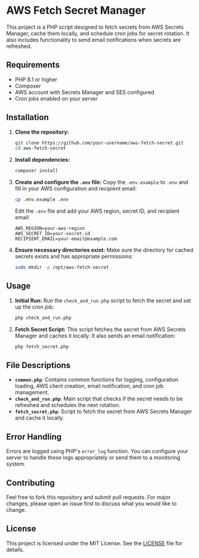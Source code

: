 
# AWS Fetch Secret Manager

This project is a PHP script designed to fetch secrets from AWS Secrets Manager, cache them locally, and schedule cron jobs for secret rotation. It also includes functionality to send email notifications when secrets are refreshed.

## Requirements

- PHP 8.1 or higher
- Composer
- AWS account with Secrets Manager and SES configured
- Cron jobs enabled on your server

## Installation

1. **Clone the repository:**
   ```bash
   git clone https://github.com/your-username/aws-fetch-secret.git
   cd aws-fetch-secret
   ```

2. **Install dependencies:**
   ```bash
   composer install
   ```

3. **Create and configure the `.env` file:**
   Copy the `.env.example` to `.env` and fill in your AWS configuration and recipient email:
   ```bash
   cp .env.example .env
   ```
   Edit the `.env` file and add your AWS region, secret ID, and recipient email:
   ```dotenv
   AWS_REGION=your-aws-region
   AWS_SECRET_ID=your-secret-id
   RECIPIENT_EMAIL=your-email@example.com
   ```

4. **Ensure necessary directories exist:**
   Make sure the directory for cached secrets exists and has appropriate permissions:
   ```bash
   sudo mkdir -p /opt/aws-fetch-secret
   ```

## Usage

1. **Initial Run:**
   Run the `check_and_run.php` script to fetch the secret and set up the cron job:
   ```bash
   php check_and_run.php
   ```

2. **Fetch Secret Script:**
   This script fetches the secret from AWS Secrets Manager and caches it locally. It also sends an email notification:
   ```bash
   php fetch_secret.php
   ```

## File Descriptions

- **`common.php`**: Contains common functions for logging, configuration loading, AWS client creation, email notification, and cron job management.
- **`check_and_run.php`**: Main script that checks if the secret needs to be refreshed and schedules the next rotation.
- **`fetch_secret.php`**: Script to fetch the secret from AWS Secrets Manager and cache it locally.

## Error Handling

Errors are logged using PHP's `error_log` function. You can configure your server to handle these logs appropriately or send them to a monitoring system.

## Contributing

Feel free to fork this repository and submit pull requests. For major changes, please open an issue first to discuss what you would like to change.

## License

This project is licensed under the MIT License. See the [LICENSE](LICENSE) file for details.
